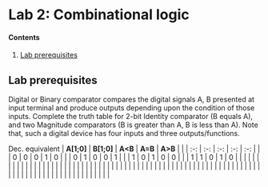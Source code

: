 # Lab 2: Combinational logic

#### Contents

1. [Lab prerequisites](#Lab-prerequisites)



## Lab prerequisites

Digital or Binary comparator compares the digital signals A, B presented at input terminal and produce outputs depending upon the condition of those inputs. Complete the truth table for 2-bit Identity comparator (B equals A), and two Magnitude comparators (B is greater than A, B is less than A). Note that, such a digital device has four inputs and three outputs/functions.

   Dec. equivalent | **A[1;0]** | **B[1;0]** | **A<B** | **A=B** | **A>B** |
   | | :-: | :-: | :-: | :-: | :-: |
   | | 0 | 0 | 0 | 1 | 0 |
   | | 0 | 1 | 0 | 0 | 1 |
   | | 1 | 0 | 1 | 0 | 0 |
   | | 1 | 1 | 0 | 1 | 0 |
   | |  |  |  |  |  |  |
   | |  |  |  |  |  |  |
   | |  |  |  |  |  |  |
   | |  |  |  |  |  |  |
   | |  |  |  |  |  |  |
   | |  |  |  |  |  |  |
   | |  |  |  |  |  |  |
   | |  |  |  |  |  |  |
   | |  |  |  |  |  |  |
   | |  |  |  |  |  |  |
   | |  |  |  |  |  |  |
   
  
